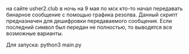 на сайте usher2.club в ночь на 9 мая по мск кто-то начал передавать бинарное сообщение с помощью графика резолва.
Данный скрипт предназначен для дешифровки передаваемого сообщения.
Если последний символ был передан не полностью, то выводятся все возможные варианты.

Для запуска:
python3 main.py
